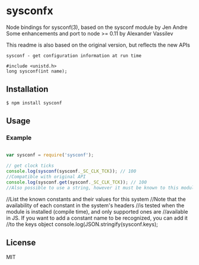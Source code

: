 # sysconfx

Node bindings for sysconf(3), based on the sysconf module by Jen Andre
Some enhancements and port to node >= 0.11 by Alexander Vassilev

This readme is also based on the original version, but reflects the new APIs
```
sysconf - get configuration information at run time

#include <unistd.h>
long sysconf(int name);
```

## Installation

```
$ npm install sysconf 
 ```

## Usage

### Example

```js

var sysconf = require('sysconf');

// get clock ticks
console.log(sysconf(sysconf._SC_CLK_TCK)); // 100
//Compatible with original API
console.log(sysconf.get(sysconf._SC_CLK_TCK)); // 100
//Also possible to use a string, however it must be known to this module (must be a property of sysconf)
```
//List the known constants and their values for this system
//Note that the availability of each constant in the system's headers
//is tested when the module is installed (compile time), and only supported ones are
//available in JS. If you want to add a constant name to be recognized, you can add it
//to the keys object
console.log(JSON.stringify(sysconf.keys);

## License

MIT

